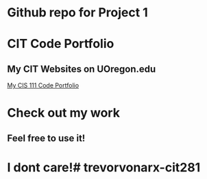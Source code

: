 # Github repo for Project 1

# CIT Code Portfolio

## My CIT Websites on UOregon.edu
[My CIS 111 Code Portfolio](http://pages.uoregon.edu/tvonarx/281/)

Check out my work
=================

Feel free to use it!
--------------------

# I dont care!# trevorvonarx-cit281
